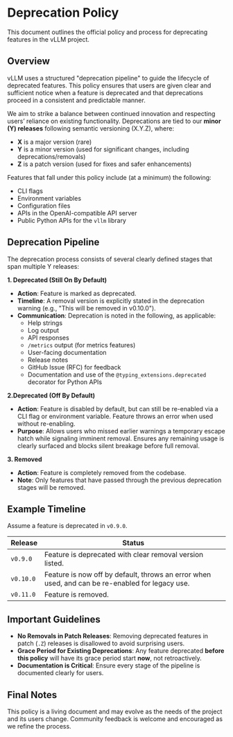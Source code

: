 # Deprecation Policy

This document outlines the official policy and process for deprecating features
in the vLLM project.

## Overview

vLLM uses a structured "deprecation pipeline" to guide the lifecycle of
deprecated features. This policy ensures that users are given clear and
sufficient notice when a feature is deprecated and that deprecations proceed in
a consistent and predictable manner.

We aim to strike a balance between continued innovation and respecting users’
reliance on existing functionality. Deprecations are tied to our **minor (Y)
releases** following semantic versioning (X.Y.Z), where:

- **X** is a major version (rare)
- **Y** is a minor version (used for significant changes, including deprecations/removals)
- **Z** is a patch version (used for fixes and safer enhancements)

Features that fall under this policy include (at a minimum) the following:

- CLI flags
- Environment variables
- Configuration files
- APIs in the OpenAI-compatible API server
- Public Python APIs for the `vllm` library

## Deprecation Pipeline

The deprecation process consists of several clearly defined stages that span
multiple Y releases:

**1. Deprecated (Still On By Default)**

- **Action**: Feature is marked as deprecated.
- **Timeline**: A removal version is explicitly stated in the deprecation
warning (e.g., "This will be removed in v0.10.0").
- **Communication**: Deprecation is noted in the following, as applicable:
  - Help strings
  - Log output
  - API responses
  - `/metrics` output (for metrics features)
  - User-facing documentation
  - Release notes
  - GitHub Issue (RFC) for feedback
  - Documentation and use of the `@typing_extensions.deprecated` decorator for Python APIs

**2.Deprecated (Off By Default)**

- **Action**: Feature is disabled by default, but can still be re-enabled via a
CLI flag or environment variable. Feature throws an error when used without
re-enabling.
- **Purpose**: Allows users who missed earlier warnings a temporary escape hatch
while signaling imminent removal. Ensures any remaining usage is clearly
surfaced and blocks silent breakage before full removal.

**3. Removed**

- **Action**: Feature is completely removed from the codebase.
- **Note**: Only features that have passed through the previous deprecation
stages will be removed.

## Example Timeline

Assume a feature is deprecated in `v0.9.0`.

| Release       | Status                                                                                          |
|---------------|-------------------------------------------------------------------------------------------------|
| `v0.9.0`      | Feature is deprecated with clear removal version listed.                                        |
| `v0.10.0`     | Feature is now off by default, throws an error when used, and can be re-enabled for legacy use. |
| `v0.11.0`     | Feature is removed.                                                                             |

## Important Guidelines

- **No Removals in Patch Releases**: Removing deprecated features in patch
(`.Z`) releases is disallowed to avoid surprising users.
- **Grace Period for Existing Deprecations**: Any feature deprecated **before
this policy** will have its grace period start **now**, not retroactively.
- **Documentation is Critical**: Ensure every stage of the pipeline is
documented clearly for users.

## Final Notes

This policy is a living document and may evolve as the needs of the project and
its users change. Community feedback is welcome and encouraged as we refine the
process.
